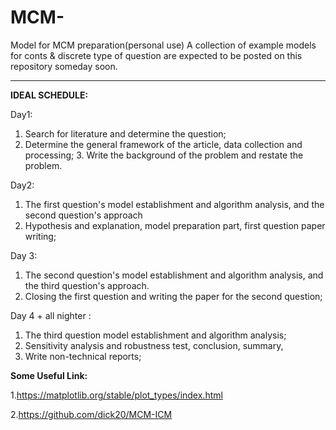 # **MCM-** 
Model for MCM preparation(personal use)
A collection of example models for conts & discrete type of question are expected to be posted on this repository someday soon.


---
**IDEAL SCHEDULE:** 

Day1: 

1. Search for literature and determine the question;
2. Determine the general framework of the article, data collection and processing; 3. Write the background of the problem and restate the problem.


Day2: 

1. The first question's model establishment and algorithm analysis, and the second question's approach 
2. Hypothesis and explanation, model preparation part, first question paper writing;


Day 3: 

1. The second question's model establishment and algorithm analysis, and the third question's approach.
2. Closing the first question and writing the paper for the second question;

Day 4 + all nighter : 
1. The third question model establishment and algorithm analysis;
2. Sensitivity analysis and robustness test, conclusion, summary,
3. Write non-technical reports;

**Some Useful Link:**

1.https://matplotlib.org/stable/plot_types/index.html

2.https://github.com/dick20/MCM-ICM
